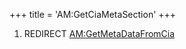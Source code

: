 +++
title = 'AM:GetCiaMetaSection'
+++

1.  REDIRECT [AM:GetMetaDataFromCia](AM:GetMetaDataFromCia "wikilink")